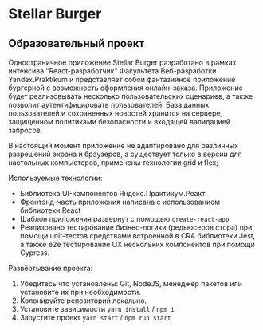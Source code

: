 # Stellar Burger

## Образовательный проект


Одностраничное приложение Stellar Burger разработано в рамках интенсива "React-разработчик" 
Факультета Веб-разработки Yandex.Praktikum и представляет собой фантазийное приложение бургерной с возможность оформления онлайн-заказа. Приложение будет реализовывать несколько пользовательских сценариев, а также позволит аутентифицировать пользователей. База данных пользователей и сохраненных новостей хранится на сервере, защищенном политиками безопасности и входящей валидацией запросов.

В настоящий момент приложение не адаптировано для различных разрешений экрана и браузеров, а существует только в версии для настольных компьютеров, применены технологии grid и flex;

Используемые технологии:

* Библиотека UI-компонентов Яндекс.Практикум.Реакт
* Фронтэнд-часть приложения написана с использованием библиотеки React
* Шаблон приложения развернут с помощью `create-react-app`
* Реализовано тестирование бизнес-логики (редьюсеров стора) при помощи unit-тестов средствами встроенной в CRA библиотеки Jest, а также e2e тестирование UX нескольких компонентов при помощи Сypress.


Развёртывание проекта:

1. Убедитесь что установлены: Git, NodeJS, менеджер пакетов или установите их при необходимости.
2. Колонируйте репозиторий локально.
3. Установите зависимости `yarn install` / `npm i`
4. Запустите проект `yarn start` / `npm run start`
